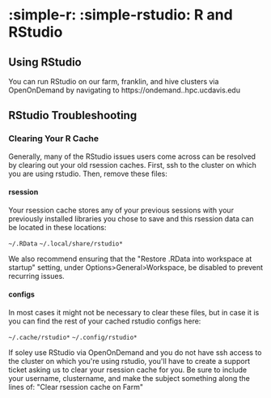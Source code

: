 # :simple-r: :simple-rstudio: R and RStudio

## Using RStudio
You can run RStudio on our farm, franklin, and hive clusters via OpenOnDemand by navigating to https://ondemand.<clustername>.hpc.ucdavis.edu

## RStudio Troubleshooting

### Clearing Your R Cache

Generally, many of the RStudio issues users come across can be resolved by clearing out your old rsession caches. First, ssh to the cluster on which you are using rstudio. Then, remove these files:

#### rsession

Your rsession cache stores any of your previous sessions with your previously installed libraries you chose to save and this rsession data can be located in these locations:

`~/.RData`
`~/.local/share/rstudio*`

We also recommend ensuring that the "Restore .RData into workspace at startup" setting, under Options>General>Workspace, be disabled to prevent recurring issues.

#### configs

In most cases it might not be necessary to clear these files, but in case it is you can find the rest of your cached rstudio configs here:

`~/.cache/rstudio*`
`~/.config/rstudio*`

If soley use RStudio via OpenOnDemand and you do not have ssh access to the cluster on which you're using rstudio, you'll have to create a support ticket asking us to clear your rsession cache for you. Be sure to include your username, clustername, and make the subject something along the lines of: "Clear rsession cache on Farm"
